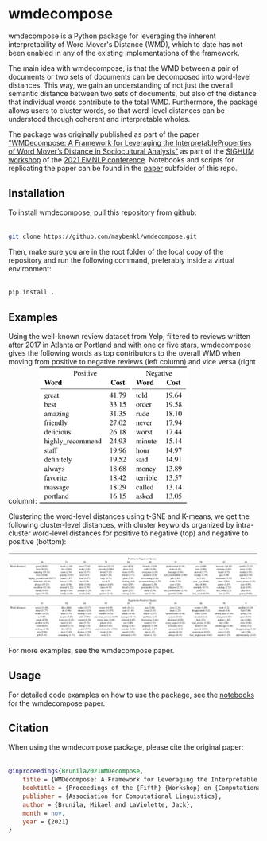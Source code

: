 # wmdecompose

wmdecompose is a Python package for leveraging the inherent interpretability of Word Mover's Distance (WMD), which to date has not been enabled in any of the existing implementations of the framework. 

The main idea with wmdecompose, is that the WMD between a pair of documents or two sets of documents can be decomposed into word-level distances. This way, we gain an understanding of not just the overall semantic distance between two sets of documents, but also of the distance that individual words contribute to the total WMD. Furthermore, the package allows users to cluster words, so that word-level distances can be understood through coherent and interpretable wholes.

The package was originally published as part of the paper ["WMDecompose: A Framework for Leveraging the InterpretableProperties of Word Mover’s Distance in Sociocultural Analysis"](https://github.com/maybemkl/wmdecompose/tree/master/paper) as part of the [SIGHUM workshop](https://sighum.wordpress.com/events/latech-clfl-2021/) of the [2021 EMNLP conference](https://2021.emnlp.org/). Notebooks and scripts for replicating the paper can be found in the [paper](https://github.com/maybemkl/wmdecompose/tree/master/paper) subfolder of this repo.

## Installation

To install wmdecompose, pull this repository from github:

```bash

git clone https://github.com/maybemkl/wmdecompose.git

```

Then, make sure you are in the root folder of the local copy of the repository and run the following command, preferably inside a virtual environment:


```bash

pip install .

```

## Examples

Using the well-known review dataset from Yelp, filtered to reviews written after 2017 in Atlanta or Portland and with one or five stars, wmdecompose gives the following words as top contributors to the overall WMD when moving from positive to negative reviews (left column) and vice versa (right column):
<img src="paper/img/yelp_word_decomposition.png" width="300" />

Clustering the word-level distances using t-SNE and K-means, we get the following cluster-level distances, with cluster keywords organized by intra-cluster word-level distances for positive to negative (top) and negative to positive (bottom):

<img src="paper/img/yelp_clusters.png" width="800" />

For more examples, see the wmdecompose paper.

## Usage

For detailed code examples on how to use the package, see the [notebooks](https://github.com/maybemkl/wmdecompose/tree/master/paper/notebooks) for the wmdecompose paper.

## Citation

When using the wmdecompose package, please cite the original paper:

```bibtex

@inproceedings{Brunila2021WMDecompose,
    title = {WMDecompose: A Framework for Leveraging the Interpretable Properties of Word Mover’s Distance in Sociocultural Analysis},
    booktitle = {Proceedings of the {Fifth} {Workshop} on {Computational} {Linguistics} for {Cultural Heritage}, {Social Sciences}, {Humanities} and {Literature}},
    publisher = {Association for Computational Linguistics},
    author = {Brunila, Mikael and LaViolette, Jack},
    month = nov,
    year = {2021}
}

```
